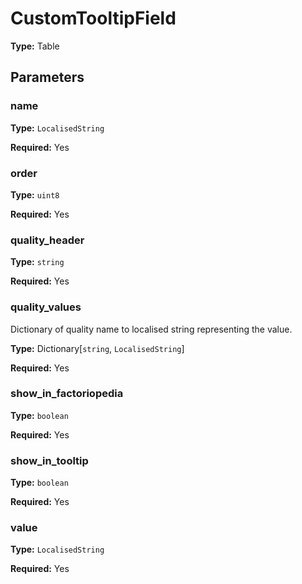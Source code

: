 # CustomTooltipField

**Type:** Table

## Parameters

### name

**Type:** `LocalisedString`

**Required:** Yes

### order

**Type:** `uint8`

**Required:** Yes

### quality_header

**Type:** `string`

**Required:** Yes

### quality_values

Dictionary of quality name to localised string representing the value.

**Type:** Dictionary[`string`, `LocalisedString`]

**Required:** Yes

### show_in_factoriopedia

**Type:** `boolean`

**Required:** Yes

### show_in_tooltip

**Type:** `boolean`

**Required:** Yes

### value

**Type:** `LocalisedString`

**Required:** Yes

